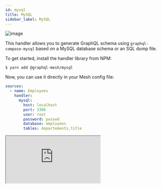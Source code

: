 ```yaml
---
id: mysql
title: MySQL
sidebar_label: MySQL
---
```

![image](https://user-images.githubusercontent.com/20847995/79219205-84e55580-7e5a-11ea-96e2-c39581b90e61.png)

This handler allows you to generate GraphQL schema using `graphql-compose-mysql` based on a MySQL database schema or an SQL dump file.

To get started, install the handler library from NPM:

```
$ yarn add @graphql-mesh/mysql
```

Now, you can use it directly in your Mesh config file:

```yml
sources:
  - name: Employees
    handler:
      mysql:
        host: localhost
        port: 3306
        user: root
        password: passwd
        database: employees
        tables: departements,title
```

<iframe
     src="https://codesandbox.io/embed/github/Urigo/graphql-mesh/tree/master/examples/mysql-rfam?fontsize=14&hidenavigation=1&theme=dark&module=%2F.meshrc.yml"
     style={{width:"100%", height:"500px", border:"0", borderRadius: "4px", overflow:"hidden"}}
     title="mysql-rfam-example"
     allow="geolocation; microphone; camera; midi; vr; accelerometer; gyroscope; payment; ambient-light-sensor; encrypted-media; usb"
     sandbox="allow-modals allow-forms allow-popups allow-scripts allow-same-origin"/>

## Config API Reference

{@import ../generated-markdown/MySQLHandler.generated.md}
